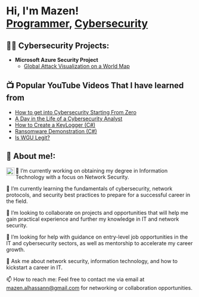 <h1> Hi, I'm Mazen! <br/><a href="https://github.com/MazenAlhassan1">Programmer</a>, <a href="https://www.linkedin.com/in/MazenAlhassan/">Cybersecurity</a></h1>

<h2>👨‍💻 Cybersecurity Projects:</h2>

- <b>Microsoft Azure Security Project</b>
  - [Global Attack Visualization on a World Map](https://portal.azure.com/#@cmail.carleton.ca/resource/subscriptions/b842f6d7-dc5d-43f3-ac4b-932c226b4906/resourceGroups/honeypotlab/providers/microsoft.insights/workbooks/6711bfaa-10bd-47ef-9c09-f49c0a5b301d/workbook)

<h2>📺 Popular YouTube Videos That I have learned from</h2>

- [How to get into Cybersecurity Starting From Zero](https://www.youtube.com/watch?v=a83ASGn_V_s)
- [A Day in the Life of a Cybersecurity Analyst](https://www.youtube.com/watch?v=uHy3oM7NnoU)
- [How to Create a KeyLogger (C#)](https://www.youtube.com/watch?v=N-L9hklSlNk)
- [Ransomware Demonstration (C#)](https://www.youtube.com/watch?v=OfvdQeh79s0)
- [Is WGU Legit?](https://www.youtube.com/watch?v=E2MwRWxDBkA)

<h2> 🤳 About me!:</h2>

[<img align="left" alt="MazenAlhassan | Instagram" width="22px" src="https://cdn.jsdelivr.net/npm/simple-icons@v3/icons/instagram.svg" />][instagram]

[instagram]: https://www.instagram.com/malha.ott/

🔭 I’m currently working on obtaining my degree in Information Technology with a focus on Network Security.

🌱 I’m currently learning the fundamentals of cybersecurity, network protocols, and security best practices to prepare for a successful career in the field.

👯 I’m looking to collaborate on projects and opportunities that will help me gain practical experience and further my knowledge in IT and network security.

🤔 I’m looking for help with guidance on entry-level job opportunities in the IT and cybersecurity sectors, as well as mentorship to accelerate my career growth.

💬 Ask me about network security, information technology, and how to kickstart a career in IT.

📫 How to reach me: Feel free to contact me via email at mazen.alhassann@gmail.com for networking or collaboration opportunities.
